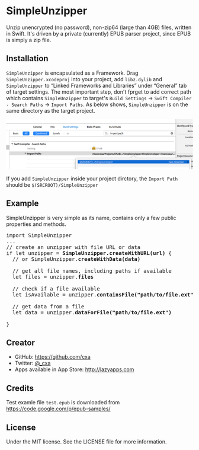 # SimpleUnzipper

Unzip unencrypted (no password), non-zip64 (large than 4GB) files, written in Swift. It's driven by a private (currently) EPUB parser project, since EPUB is simply a zip file.

## Installation

`SimpleUnzipper` is encapsulated as a Framework. Drag `SimpleUnzipper.xcodeproj` into your project, add `libz.dylib` and `SimpleUnzipper` to “Linked Frameworks and Libraries” under “General” tab of target settings. The most important step, don't fprget to add correct path which contains `SimpleUnzipper` to target's `Build Settings` -> `Swift Compiler - Search Paths` -> `Import Paths`. As below shows, `SimpleUnzipper` is on the same directory as the target project.

![Build Settings Example](bsettings.png)

If you add `SimpleUnzipper` inside your project dirctory, the `Import Path` should be `$(SRCROOT)/SimpleUnzipper`


## Example

SimpleUnzipper is very simple as its name, contains only a few public properties and methods.

<pre>
import SimpleUnzipper
...
// create an unzipper with file URL or data
if let unzipper = <b>SimpleUnzipper.createWithURL(url)</b> {
  // or SimpleUnzipper.<b>createWithData(data)</b>
  
  // get all file names, including paths if available
  let files = unzipper.<b>files</b>
  
  // check if a file available
  let isAvailable = unzipper.<b>containsFile("path/to/file.ext")</b>
  
  // get data from a file
  let data = unzipper.<b>dataForFile("path/to/file.ext")</b>
  
}
</pre>
		
## Creator

* GitHub: <https://github.com/cxa>
* Twitter: [@_cxa](https://twitter.com/_cxa)
* Apps available in App Store: <http://lazyapps.com>

## Credits

Test examle file `test.epub` is downloaded from <https://code.google.com/p/epub-samples/>


## License

Under the MIT license. See the LICENSE file for more information.